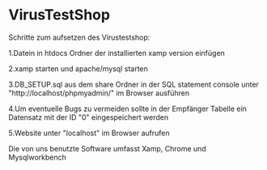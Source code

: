 # VirusTestShop

Schritte zum aufsetzen des Virustestshop:

  1.Datein in htdocs Ordner der installierten xamp version einfügen
  
  2.xamp starten und apache/mysql starten
  
  3.DB_SETUP.sql aus dem share Ordner in der SQL statement console unter "http://localhost/phpmyadmin/" im Browser ausführen
  
  4.Um eventuelle Bugs zu vermeiden sollte in der Empfänger Tabelle ein Datensatz mit der ID "0" eingespeichert werden
  
  5.Website unter "localhost" im Browser aufrufen

Die von uns benutzte Software umfasst Xamp, Chrome und Mysqlworkbench
